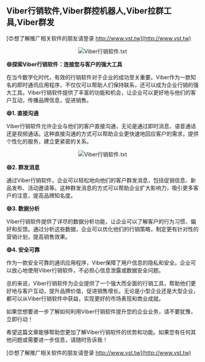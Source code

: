 ## **Viber行销软件,Viber群控机器人,Viber拉群工具,Viber群发**

[😍想了解推广相关软件的朋友请登录 http://www.vst.tw](http://www.vst.tw)

 <center><img src="https://vst.tw/MP4/tuiguang/png/1.png" alt="Viber行销软件.txt"></center>

**😄探索Viber行销软件：连接您与客户的强大工具**

在当今数字化时代，有效的行销软件对于企业的成功至关重要。Viber作为一款知名的即时通讯应用程序，不仅仅可以帮助人们保持联系，还可以成为企业行销的强大工具。Viber行销软件提供了丰富的功能和机会，让企业可以更好地与他们的客户互动，传播品牌信息，促进销售。

**😄1. 直接沟通**

Viber行销软件允许企业与他们的客户直接沟通，无论是通过即时消息、语音通话还是视频通话。这种直接沟通的方式可以帮助企业更快速地回应客户的需求，提供个性化的服务，建立更紧密的关系。

 <center><img src="https://vst.tw/MP4/tuiguang/png/8.png" alt="Viber行销软件.txt"></center>

**😄2. 群发消息**

通过Viber行销软件，企业可以轻松地向他们的客户群发消息，包括促销信息、新品发布、活动邀请等。这种群发消息的方式可以帮助企业扩大影响力，吸引更多客户的注意，提高品牌知名度。

**😄3. 数据分析**

Viber行销软件提供了详尽的数据分析功能，让企业可以了解客户的行为习惯、偏好和反馈。通过分析这些数据，企业可以优化他们的行销策略，制定更有针对性的营销计划，提高销售效果。

**😄4. 安全可靠**

作为一款安全可靠的通讯应用程序，Viber保障了用户信息的隐私和安全。企业可以放心地使用Viber行销软件，不必担心信息泄露或数据安全问题。

总的来说，Viber行销软件为企业提供了一个强大而全面的行销工具，帮助他们更好地与客户互动，提升品牌价值，促进销售增长。无论是小型企业还是大型企业，都可以从Viber行销软件中获益，实现更好的市场表现和商业成就。

如果您想要进一步了解如何利用Viber行销软件提升您的企业业务，请不要犹豫，立即行动！

希望这篇文章能够帮助您更加了解Viber行销软件的优势和功能。如果您有任何其他问题或需要进一步信息，请随时告诉我！

[😍想了解推广相关软件的朋友请登录 http://www.vst.tw](http://www.vst.tw)



